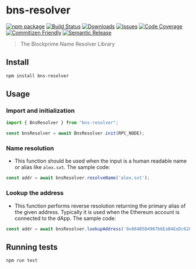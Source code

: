 
# bns-resolver

[![npm package][npm-img]][npm-url]
[![Build Status][build-img]][build-url]
[![Downloads][downloads-img]][downloads-url]
[![Issues][issues-img]][issues-url]
[![Code Coverage][codecov-img]][codecov-url]
[![Commitizen Friendly][commitizen-img]][commitizen-url]
[![Semantic Release][semantic-release-img]][semantic-release-url]

> The Blockprime Name Resolver Library

## Install

```bash
npm install bns-resolver
```

## Usage

### Import and initialization

```ts
import { BnsResolver } from "bns-resolver";

const bnsResolver = await BnsResolver.init(RPC_NODE);
```
### Name resolution

- This function should be used when the input is a human readable name or alias like `alex.sxt`. The sample code: 
```ts
const addr = await bnsResolver.resolveName('alex.sxt');
```

### Lookup the address

- This function performs reverse resolution returning the primary alias of the given address. Typically it is used when the Ethereum account is connected to the dApp. The sample code: 
```ts
const addr = await bnsResolver.lookupAddress('0x084B5B4967b6EaB4EeDc628C12c7E63292cD5FC6');
```

## Running tests

```shell
npm run test
```

[build-img]:https://github.com/Syndika-Corp/bns-resolver/actions/workflows/release.yml/badge.svg
[build-url]:https://github.com/Syndika-Corp/bns-resolver/actions/workflows/release.yml
[downloads-img]:https://img.shields.io/npm/dt/bns-resolver
[downloads-url]:https://www.npmtrends.com/bns-resolver
[npm-img]:https://img.shields.io/npm/v/bns-resolver
[npm-url]:https://www.npmjs.com/package/bns-resolver
[issues-img]:https://img.shields.io/github/issues/Syndika-Corp/bns-resolver
[issues-url]:https://github.com/Syndika-Corp/bns-resolver/issues
[codecov-img]:https://codecov.io/gh/Syndika-Corp/bns-resolver/branch/main/graph/badge.svg
[codecov-url]:https://codecov.io/gh/Syndika-Corp/bns-resolver
[semantic-release-img]:https://img.shields.io/badge/%20%20%F0%9F%93%A6%F0%9F%9A%80-semantic--release-e10079.svg
[semantic-release-url]:https://github.com/semantic-release/semantic-release
[commitizen-img]:https://img.shields.io/badge/commitizen-friendly-brightgreen.svg
[commitizen-url]:http://commitizen.github.io/cz-cli/
